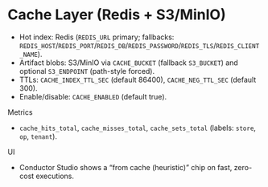 # Cache Layer (Redis + S3/MinIO)

- Hot index: Redis (`REDIS_URL` primary; fallbacks: `REDIS_HOST`/`REDIS_PORT`/`REDIS_DB`/`REDIS_PASSWORD`/`REDIS_TLS`/`REDIS_CLIENT_NAME`).
- Artifact blobs: S3/MinIO via `CACHE_BUCKET` (fallback `S3_BUCKET`) and optional `S3_ENDPOINT` (path-style forced).
- TTLs: `CACHE_INDEX_TTL_SEC` (default 86400), `CACHE_NEG_TTL_SEC` (default 300).
- Enable/disable: `CACHE_ENABLED` (default true).

Metrics

- `cache_hits_total`, `cache_misses_total`, `cache_sets_total` (labels: `store`, `op`, `tenant`).

UI

- Conductor Studio shows a “from cache (heuristic)” chip on fast, zero-cost executions.

